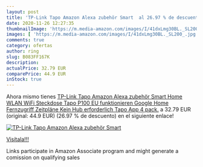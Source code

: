 ```yaml
---
layout: post
title: 'TP-Link Tapo Amazon Alexa zubehör Smart  al 26.97 % de descuento'
date: 2020-11-26 12:27:35
thumbnailImage: 'https://m.media-amazon.com/images/I/41dxLmg30BL._SL200_.jpg'
images: [ 'https://m.media-amazon.com/images/I/41dxLmg30BL._SL200_.jpg' ]
comments: true
category: ofertas
author: ring
slug: B083FF167K
description:
actualPrice: 32.79 EUR
comparePrice: 44.9 EUR
inStock: true
---
```


Ahora mismo tienes [TP-Link Tapo Amazon Alexa zubehör Smart Home WLAN WiFi Steckdose Tapo P100  EU  funktionieren Google Home  Fernzugriff  Zeitpläne  Kein Hub erforderlich Tapo App  4 pack.](https://www.amazon.de/dp/B083FF167K/?tag=tolees0ca-21) a 32.79 EUR (original: 44.9 EUR) (26.97 %  de descuento) en el siguiente enlace!

[![TP-Link Tapo Amazon Alexa zubehör Smart ](https://m.media-amazon.com/images/I/41dxLmg30BL._SL200_.jpg)](https://www.amazon.de/dp/B083FF167K/?tag=tolees0ca-21)

[Visítala!!!](https://www.amazon.de/dp/B083FF167K/?tag=tolees0ca-21)

Links participate in Amazon Associate program and might generate a comission on qualifying sales
